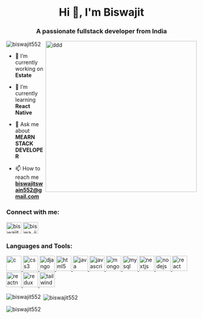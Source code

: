 
<h1 align="center">Hi 👋, I'm Biswajit</h1>
<h3 align="center">A passionate fullstack developer from India</h3>
<img align="right" width="400" alt="ddd" src="https://images.squarespace-cdn.com/content/v1/5769fc401b631bab1addb2ab/1541580975837-LGDSGDVK6EI6PD4KK4W5/python-2.gif">

<p align="left"> <img src="https://komarev.com/ghpvc/?username=biswajit552&label=Profile%20views&color=0e75b6&style=flat" alt="biswajit552" /> </p>

- 🔭 I’m currently working on **Estate**

- 🌱 I’m currently learning **React Native**

- 💬 Ask me about **MEARN STACK DEVELOPER**

- 📫 How to reach me **biswajitswain552@gmail.com**

<h3 align="left">Connect with me:</h3>
<p align="left">
<a href="https://linkedin.com/in/biswajit-swain" target="blank"><img align="center" src="https://raw.githubusercontent.com/rahuldkjain/github-profile-readme-generator/master/src/images/icons/Social/linked-in-alt.svg" alt="biswajit-swain" height="30" width="40" /></a>
<a href="https://instagram.com/biswa_jit_official_" target="blank"><img align="center" src="https://raw.githubusercontent.com/rahuldkjain/github-profile-readme-generator/master/src/images/icons/Social/instagram.svg" alt="biswa_jit_official_" height="30" width="40" /></a>
</p>

<h3 align="left">Languages and Tools:</h3>
<p align="left"> <a href="https://www.cprogramming.com/" target="_blank" rel="noreferrer"> <img src="https://cdn-icons-png.flaticon.com/128/3665/3665923.png" alt="c" width="40" height="40"/> </a> <a href="https://www.w3schools.com/css/" target="_blank" rel="noreferrer"> <img src="https://cdn-icons-png.flaticon.com/128/919/919826.png" alt="css3" width="40" height="40"/> </a> <a href="https://www.djangoproject.com/" target="_blank" rel="noreferrer"> <img src="https://cdn.worldvectorlogo.com/logos/django.svg" alt="django" width="40" height="40"/> </a> <a href="https://www.w3.org/html/" target="_blank" rel="noreferrer"> <img src="https://cdn-icons-png.flaticon.com/128/919/919827.png" alt="html5" width="40" height="40"/> </a> <a href="https://www.java.com" target="_blank" rel="noreferrer"> <img src="https://cdn-icons-png.flaticon.com/128/5968/5968282.png" alt="java" width="40" height="40"/> </a> <a href="https://developer.mozilla.org/en-US/docs/Web/JavaScript" target="_blank" rel="noreferrer"> <img src="https://cdn-icons-png.flaticon.com/128/5968/5968292.png" alt="javascript" width="40" height="40"/> </a> <a href="https://www.mongodb.com/" target="_blank" rel="noreferrer"> <img src="https://www.vectorlogo.zone/logos/mongodb/mongodb-ar21.svg" alt="mongodb" width="40" height="40"/> </a> <a href="https://www.mysql.com/" target="_blank" rel="noreferrer"> <img src="https://cdn-icons-png.flaticon.com/128/919/919836.png" alt="mysql" width="40" height="40"/> </a> <a href="https://nextjs.org/" target="_blank" rel="noreferrer"> <img src="https://uxwing.com/wp-content/themes/uxwing/download/brands-and-social-media/nextjs-icon.png" alt="nextjs" width="40" height="40"/> </a> <a href="https://nodejs.org" target="_blank" rel="noreferrer"> <img src="https://cdn-icons-png.flaticon.com/128/919/919825.png" alt="nodejs" width="40" height="40"/> </a> <a href="https://reactjs.org/" target="_blank" rel="noreferrer"> <img src="https://cdn-icons-png.flaticon.com/128/1126/1126012.png" alt="react" width="40" height="40"/> </a> <a href="https://reactnative.dev/" target="_blank" rel="noreferrer"> <img src="https://img.icons8.com/?size=80&id=Vra58PN2KmI5&format=png" alt="reactnative" width="40" height="40"/> </a> <a href="https://redux.js.org" target="_blank" rel="noreferrer"> <img src="https://img.icons8.com/?size=48&id=jD-fJzVguBmw&format=png" alt="redux" width="40" height="40"/> </a> <a href="https://tailwindcss.com/" target="_blank" rel="noreferrer"> <img src="https://www.vectorlogo.zone/logos/tailwindcss/tailwindcss-icon.svg" alt="tailwind" width="40" height="40"/> </a> </p>

<p><img align="left" src="https://github-readme-stats.vercel.app/api/top-langs?username=biswajit552&show_icons=true&locale=en&layout=compact" alt="biswajit552" /></p>

<p>&nbsp;<img align="center" src="https://github-readme-stats.vercel.app/api?username=biswajit552&show_icons=true&locale=en" alt="biswajit552" /></p>

<p><img align="center" src="https://github-readme-streak-stats.herokuapp.com/?user=biswajit552&" alt="biswajit552" /></p>
